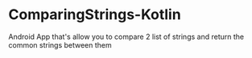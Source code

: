# ComparingStrings-Kotlin
Android App that's allow you to compare 2 list of strings and return the common strings between them 

